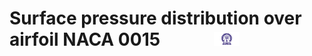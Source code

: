 # Surface pressure distribution over airfoil NACA 0015 &nbsp; &nbsp; &nbsp; &nbsp; &nbsp; &nbsp; <img src="./images/iitkgp.png" width="8%" />
